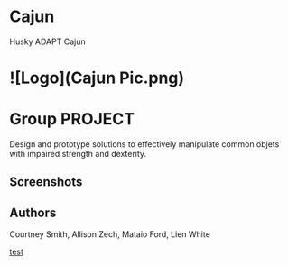 # Cajun
Husky ADAPT Cajun

# ![Logo](Cajun Pic.png)
# Group PROJECT

Design and prototype solutions to effectively manipulate common objets with impaired strength and dexterity.

## Screenshots

## Authors
Courtney Smith,
Allison Zech,
Mataio Ford,
Lien White


[test](test.md)
